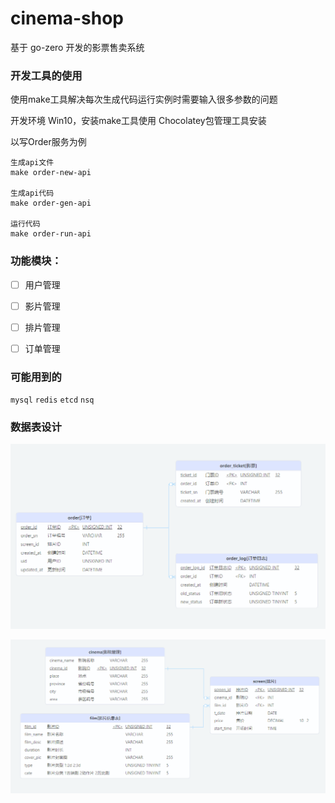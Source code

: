 # cinema-shop

基于 go-zero 开发的影票售卖系统

### 开发工具的使用

使用make工具解决每次生成代码运行实例时需要输入很多参数的问题

开发环境 Win10，安装make工具使用 Chocolatey包管理工具安装

以写Order服务为例

```
生成api文件
make order-new-api

生成api代码
make order-gen-api

运行代码
make order-run-api
```

### 功能模块：

- [ ] 用户管理

- [ ] 影片管理

- [ ] 排片管理

- [ ] 订单管理

### 可能用到的

 `mysql`  `redis`  `etcd` `nsq`



### 数据表设计

![order](readme/order.PNG)

![cinema](readme/cinema.PNG)
